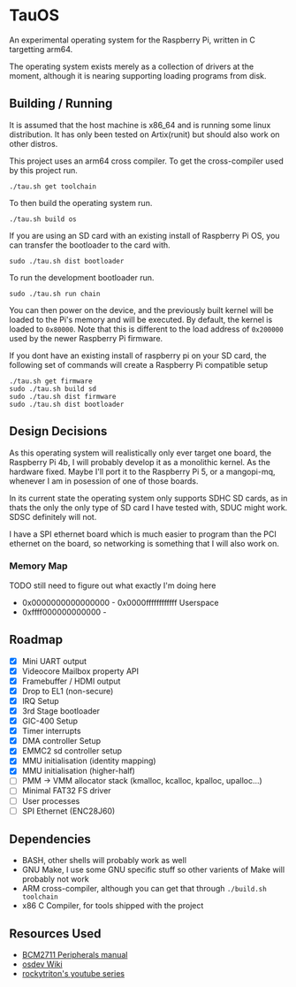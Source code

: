 # TauOS

An experimental operating system for the Raspberry Pi, written in C targetting
arm64.

The operating system exists merely as a collection of drivers at the moment,
although it is nearing supporting loading programs from disk.

## Building / Running

It is assumed that the host machine is x86\_64 and is running some linux distribution.
It has only been tested on Artix(runit) but should also work on other distros.

This project uses an arm64 cross compiler. To get the cross-compiler used by this project run.

```
./tau.sh get toolchain
```

To then build the operating system run.

```
./tau.sh build os 
```

If you are using an SD card with an existing install of Raspberry Pi OS, you can
transfer the bootloader to the card with.

```
sudo ./tau.sh dist bootloader
```
To run the development bootloader run.

```
sudo ./tau.sh run chain 
```

You can then power on the device, and the previously built kernel will be loaded to the Pi's memory
and will be executed. By default, the kernel is loaded to `0x80000`. Note that this
is different to the load address of `0x200000` used by the newer Raspberry Pi firmware.


If you dont have an existing install of raspberry pi on your SD card, the following set
of commands will create a Raspberry Pi compatible setup

```
./tau.sh get firmware
sudo ./tau.sh build sd
sudo ./tau.sh dist firmware
sudo ./tau.sh dist bootloader
```


## Design Decisions

As this operating system will realistically only ever target one board, the
Raspberry Pi 4b, I will probably develop it as a monolithic kernel. As the hardware
fixed. Maybe I'll port it to the Raspberry Pi 5, or a mangopi-mq, whenever I am in
posession of one of those boards.

In its current state the operating system only supports SDHC SD cards, as in thats
the only the only type of SD card I have tested with, SDUC might work. SDSC definitely
will not.

I have a SPI ethernet board which is much easier to program than the PCI ethernet
on the board, so networking is something that I will also work on.

### Memory Map

 TODO still need to figure out what exactly I'm doing here

- 0x0000000000000000 - 0x0000ffffffffffff Userspace
- 0xffff000000000000 - 

## Roadmap

- [x] Mini UART output
- [x] Videocore Mailbox property API
- [x] Framebuffer / HDMI output
- [x] Drop to EL1 (non-secure)
- [x] IRQ Setup
- [x] 3rd Stage bootloader
- [x] GIC-400 Setup
- [x] Timer interrupts
- [x] DMA controller Setup
- [x] EMMC2 sd controller setup 
- [x] MMU initialisation (identity mapping)
- [x] MMU initialisation (higher-half)
- [ ] PMM -> VMM allocator stack (kmalloc, kcalloc, kpalloc, upalloc...)
- [ ] Minimal FAT32 FS driver
- [ ] User processes
- [ ] SPI Ethernet (ENC28J60)

## Dependencies

* BASH, other shells will probably work as well
* GNU Make, I use some GNU specific stuff so other varients of Make will probably not work
* ARM cross-compiler, although you can get that through `./build.sh toolchain`
* x86 C Compiler, for tools shipped with the project

## Resources Used

* [BCM2711 Peripherals manual](https://datasheets.raspberrypi.com/bcm2711/bcm2711-peripherals.pdf)
* [osdev Wiki](https://wiki.osdev.org/ARM_Overview)
* [rockytriton's youtube series](https://github.com/rockytriton/LLD)

